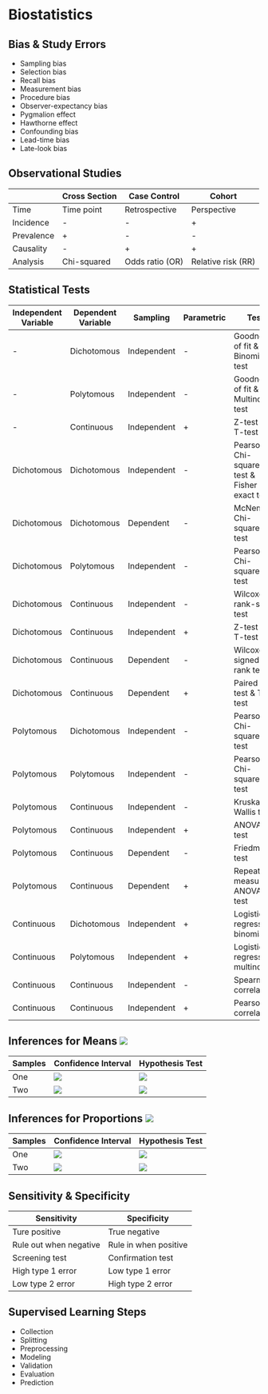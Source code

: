 # Biostatistics

## Bias & Study Errors

- Sampling bias
- Selection bias
- Recall bias
- Measurement bias
- Procedure bias
- Observer-expectancy bias
- Pygmalion effect
- Hawthorne effect
- Confounding bias
- Lead-time bias
- Late-look bias

## Observational Studies

||Cross Section|Case Control|Cohort|
|-|-|-|-|
|Time|Time point|Retrospective|Perspective|
|Incidence|-|-|+|
|Prevalence|+|-|-|
|Causality|-|+|+|
|Analysis|Chi-squared|Odds ratio (OR)|Relative risk (RR)|

## Statistical Tests

|Independent Variable|Dependent Variable|Sampling|Parametric|Test|
|-|-|-|-|-|
|-|Dichotomous|Independent|-|Goodness of fit & Binomial test|
|-|Polytomous|Independent|-|Goodness of fit & Multinomial test|
|-|Continuous|Independent|+|Z-test & T-test|
|Dichotomous|Dichotomous|Independent|-|Pearson Chi-squared test & Fisher exact test|
|Dichotomous|Dichotomous|Dependent|-|McNemar Chi-squared test|
|Dichotomous|Polytomous|Independent|-|Pearson Chi-squared test|
|Dichotomous|Continuous|Independent|-|Wilcoxon rank-sum test|
|Dichotomous|Continuous|Independent|+|Z-test & T-test|
|Dichotomous|Continuous|Dependent|-|Wilcoxon signed-rank test|
|Dichotomous|Continuous|Dependent|+|Paired Z-test & T-test|
|Polytomous|Dichotomous|Independent|-|Pearson Chi-squared test|
|Polytomous|Polytomous|Independent|-|Pearson Chi-squared test|
|Polytomous|Continuous|Independent|-|Kruskal-Wallis test|
|Polytomous|Continuous|Independent|+|ANOVA F-test|
|Polytomous|Continuous|Dependent|-|Friedman test|
|Polytomous|Continuous|Dependent|+|Repeated measures ANOVA F-test|
|Continuous|Dichotomous|Independent|+|Logistic regression: binomial|
|Continuous|Polytomous|Independent|+|Logistic regression: multinomial|
|Continuous|Continuous|Independent|-|Spearman correlation|
|Continuous|Continuous|Independent|+|Pearson correlation|

## Inferences for Means ![](https://latex.codecogs.com/gif.latex?\overline{X})

|Samples|Confidence Interval|Hypothesis Test|
|-|-|-|
|One|![](https://latex.codecogs.com/gif.latex?\overline{X}&space;\pm&space;t_\text{df}\frac{S}{\sqrt{n}},&space;\text{df}&space;=&space;n-1)|![](https://latex.codecogs.com/gif.latex?t_\text{df}&space;=&space;(\overline{X}-\mu)/\frac{S}{\sqrt{n}},&space;\text{df}&space;=&space;n-1)|
|Two|![](https://latex.codecogs.com/gif.latex?(\overline{X}_1-\overline{X}2)&space;\pm&space;t_\text{df}\sqrt{\frac{S_1^2}{n_1}&plus;\frac{S_2^2}{n_2}},&space;\text{df}&space;=&space;\min\{n_1-1,&space;n_2-1\})|![](https://latex.codecogs.com/gif.latex?t_\text{df}&space;=&space;(\overline{X}_1-\overline{X}_2)/\sqrt{\frac{S_1^2}{n_1}&plus;\frac{S_2^2}{n_2}},&space;\text{df}&space;=&space;\min\{n_1-1,&space;n_2-1\})|

## Inferences for Proportions ![](https://latex.codecogs.com/gif.latex?\hat{p})

|Samples|Confidence Interval|Hypothesis Test|
|-|-|-|
|One|![](https://latex.codecogs.com/gif.latex?\hat{p}&space;\pm&space;z\sqrt{\frac{\hat{p}(1-\hat{p})}{n}})|![](https://latex.codecogs.com/gif.latex?z&space;=&space;(\hat{p}-p)/\sqrt{\frac{p(1-p)}{n}})|
|Two|![](https://latex.codecogs.com/gif.latex?(\hat{p}_1-\hat{p}_2)&space;\pm&space;z\sqrt{\frac{\hat{p}_1(1-\hat{p}_1)}{n_1}&plus;\frac{\hat{p}_2(1-\hat{p}_2)}{n_2}})|![](https://latex.codecogs.com/gif.latex?z&space;=&space;(\hat{p}_1-\hat{p}_2)/\sqrt{p_\text{pooled}(1-p_\text{pooled})(\frac{1}{n_1}&plus;\frac{1}{n_2})},&space;p_\text{pooled}&space;=&space;\frac{n_1\hat{p}_1&plus;n_2\hat{p}_2}{n_1&plus;n_2})|

## Sensitivity & Specificity

|Sensitivity|Specificity|
|-|-|
|Ture positive|True negative|
|Rule out when negative|Rule in when positive|
|Screening test|Confirmation test|
|High type 1 error|Low type 1 error|
|Low type 2 error|High type 2 error|

## Supervised Learning Steps

- Collection
- Splitting
- Preprocessing
- Modeling
- Validation
- Evaluation
- Prediction
